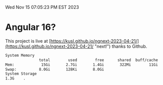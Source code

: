 Wed Nov 15 07:05:23 PM EST 2023

# Angular 16?


This project is live at [https://kusl.github.io/ngnext-2023-04-21/](https://kusl.github.io/ngnext-2023-04-21/ "next!") thanks to Github.

```bash
System Memory
               total        used        free      shared  buff/cache   available
Mem:            15Gi       2.7Gi       1.4Gi       322Mi        11Gi        12Gi
Swap:          8.0Gi       128Ki       8.0Gi
System Storage
1.3G	.
```
```bash
